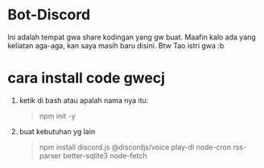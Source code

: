 # Bot-Discord
Ini adalah tempat gwa share kodingan yang gw buat.
Maafin kalo ada yang keliatan aga-aga, kan saya masih baru disini.
Btw Tao istri gwa :b

# cara install code gwecj
1. ketik di bash atau apalah nama nya itu:
    > npm init -y
2. buat kebutuhan yg lain
    > npm install discord.js @discordjs/voice play-dl node-cron rss-parser better-sqlite3 node-fetch

